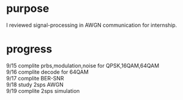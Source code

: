# purpose
I reviewed signal-processing in AWGN communication for internship. <br>
# progress
9/15 complite prbs,modulation,noise for QPSK,16QAM,64QAM <br>
9/16 complite decode for 64QAM <br>
9/17 complite BER-SNR  <br>
9/18 study 2sps AWGN <br>
9/19 complite 2sps simulation 

